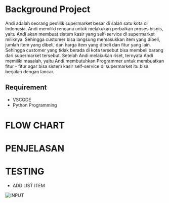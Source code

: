 # Background Project

Andi adalah seorang pemilik supermarket besar di salah satu kota di Indonesia. Andi memiliki
rencana untuk melakukan perbaikan proses bisnis, yaitu Andi akan membuat sistem kasir yang
self-service di supermarket miliknya. Sehingga customer bisa langsung memasukkan item yang
dibeli, jumlah item yang dibeli, dan harga item yang dibeli dan fitur yang lain.
Sehingga customer yang tidak berada di kota tersebut bisa membeli barang dari supermarket
tersebut. Setelah Andi melakukan riset, ternyata Andi memiliki masalah, yaitu Andi
membutuhkan Programmer untuk membuatkan fitur - fitur agar bisa sistem kasir self-service di
supermarket itu bisa berjalan dengan lancar.

## Requirement 
  - VSCODE
  - Python Programming
  
# FLOW CHART

# PENJELASAN

# TESTING
 - ADD LIST ITEM

![INPUT](https://user-images.githubusercontent.com/116862353/213503565-c56a9886-1892-4941-882c-ede650c2aa05.png)
